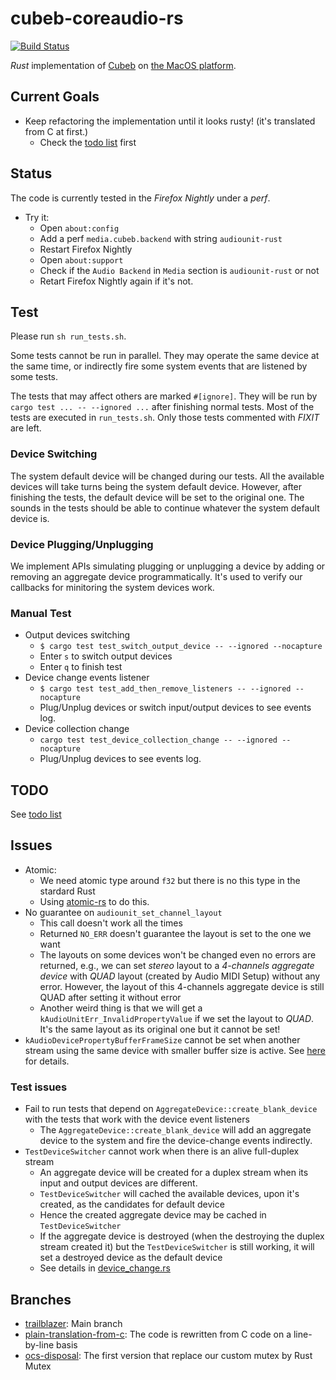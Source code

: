 # cubeb-coreaudio-rs

[![Build Status](https://travis-ci.org/ChunMinChang/cubeb-coreaudio-rs.svg?branch=trailblazer)](https://travis-ci.org/ChunMinChang/cubeb-coreaudio-rs)

*Rust* implementation of [Cubeb][cubeb] on [the MacOS platform][cubeb-au].

## Current Goals
- Keep refactoring the implementation until it looks rusty! (it's translated from C at first.)
  - Check the [todo list][todo] first

## Status

The code is currently tested in the _Firefox Nightly_ under a _perf_.

- Try it:
  - Open `about:config`
  - Add a perf `media.cubeb.backend` with string `audiounit-rust`
  - Restart Firefox Nightly
  - Open `about:support`
  - Check if the `Audio Backend` in `Media` section is `audiounit-rust` or not
  - Retart Firefox Nightly again if it's not.

## Test
Please run `sh run_tests.sh`.

Some tests cannot be run in parallel.
They may operate the same device at the same time,
or indirectly fire some system events that are listened by some tests.

The tests that may affect others are marked `#[ignore]`.
They will be run by `cargo test ... -- --ignored ...`
after finishing normal tests.
Most of the tests are executed in `run_tests.sh`.
Only those tests commented with *FIXIT* are left.

### Device Switching
The system default device will be changed during our tests.
All the available devices will take turns being the system default device.
However, after finishing the tests, the default device will be set to the original one.
The sounds in the tests should be able to continue whatever the system default device is.

### Device Plugging/Unplugging
We implement APIs simulating plugging or unplugging a device
by adding or removing an aggregate device programmatically.
It's used to verify our callbacks for minitoring the system devices work.

### Manual Test
- Output devices switching
  - `$ cargo test test_switch_output_device -- --ignored --nocapture`
  - Enter `s` to switch output devices
  - Enter `q` to finish test
- Device change events listener
  - `$ cargo test test_add_then_remove_listeners -- --ignored --nocapture`
  - Plug/Unplug devices or switch input/output devices to see events log.
- Device collection change
  - `cargo test test_device_collection_change -- --ignored --nocapture`
  - Plug/Unplug devices to see events log.

## TODO
See [todo list][todo]

## Issues
- Atomic:
  - We need atomic type around `f32` but there is no this type in the stardard Rust
  - Using [atomic-rs](https://github.com/Amanieu/atomic-rs) to do this.
- No guarantee on `audiounit_set_channel_layout`
  - This call doesn't work all the times
  - Returned `NO_ERR` doesn't guarantee the layout is set to the one we want
  - The layouts on some devices won't be changed even no errors are returned,
    e.g., we can set _stereo_ layout to a _4-channels aggregate device_ with _QUAD_ layout
    (created by Audio MIDI Setup) without any error. However, the layout
    of this 4-channels aggregate device is still QUAD after setting it without error
  - Another weird thing is that we will get a `kAudioUnitErr_InvalidPropertyValue`
    if we set the layout to _QUAD_. It's the same layout as its original one but it cannot be set!
- `kAudioDevicePropertyBufferFrameSize` cannot be set when another stream using the same device with smaller buffer size is active. See [here][chg-buf-sz] for details.

### Test issues
- Fail to run tests that depend on `AggregateDevice::create_blank_device` with the tests that work with the device event listeners
  - The `AggregateDevice::create_blank_device` will add an aggregate device to the system and fire the device-change events indirectly.
- `TestDeviceSwitcher` cannot work when there is an alive full-duplex stream
  - An aggregate device will be created for a duplex stream when its input and output devices are different.
  - `TestDeviceSwitcher` will cached the available devices, upon it's created, as the candidates for default device
  - Hence the created aggregate device may be cached in `TestDeviceSwitcher`
  - If the aggregate device is destroyed (when the destroying the duplex stream created it) but the `TestDeviceSwitcher` is still working,
    it will set a destroyed device as the default device
  - See details in [device_change.rs](src/backend/tests/device_change.rs)

## Branches
- [trailblazer][trailblazer]: Main branch
- [plain-translation-from-c][from-c]: The code is rewritten from C code on a line-by-line basis
- [ocs-disposal][ocs-disposal]: The first version that replace our custom mutex by Rust Mutex

[cubeb]: https://github.com/kinetiknz/cubeb "Cross platform audio library"
[cubeb-au]: https://github.com/kinetiknz/cubeb/blob/master/src/cubeb_audiounit.cpp "Cubeb AudioUnit"

[chg-buf-sz]: https://cs.chromium.org/chromium/src/media/audio/mac/audio_manager_mac.cc?l=982-989&rcl=0207eefb445f9855c2ed46280cb835b6f08bdb30 "issue on changing buffer size"

[todo]: todo.md

[bmo1572273]: https://bugzilla.mozilla.org/show_bug.cgi?id=1572273
[bmo1572273-c13]: https://bugzilla.mozilla.org/show_bug.cgi?id=1572273#c13

[from-c]: https://github.com/ChunMinChang/cubeb-coreaudio-rs/tree/plain-translation-from-c
[ocs-disposal]: https://github.com/ChunMinChang/cubeb-coreaudio-rs/tree/ocs-disposal
[trailblazer]: https://github.com/ChunMinChang/cubeb-coreaudio-rs/tree/trailblazer